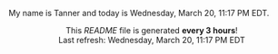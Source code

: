 My name is Tanner and today is Wednesday, March 20, 11:17 PM EDT.

<p align="center">This <i>README</i> file is generated <b>every 3 hours</b>!</br>Last refresh: Wednesday, March 20, 11:17 PM EDT<br /></p>
